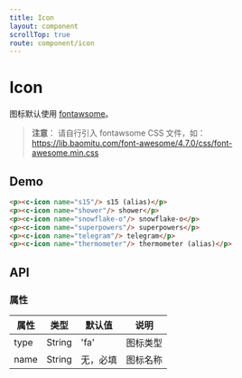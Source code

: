 ```yaml
---
title: Icon
layout: component
scrollTop: true
route: component/icon
---
```


# Icon

图标默认使用 [fontawsome](http://fontawesome.io/)。

> **注意**：
> 请自行引入 fontawsome CSS 文件，如：
> https://lib.baomitu.com/font-awesome/4.7.0/css/font-awesome.min.css

## Demo

```html
<p><c-icon name="s15"/> s15 (alias)</p>
<p><c-icon name="shower"/> shower</p>
<p><c-icon name="snowflake-o"/> snowflake-o</p>
<p><c-icon name="superpowers"/> superpowers</p>
<p><c-icon name="telegram"/> telegram</p>
<p><c-icon name="thermometer"/> thermometer (alias)</p>
```

## API

### 属性

| 属性 | 类型 | 默认值 | 说明 |
|-----|------|-------|-----|
| type | String | 'fa' | 图标类型 |
| name | String | 无，必填 | 图标名称 |
